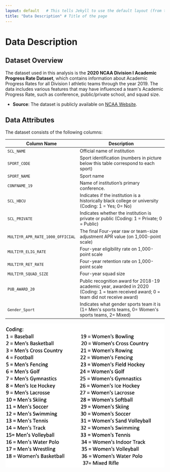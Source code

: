 ```yaml
---
layout: default   # This tells Jekyll to use the default layout (from the theme)
title: "Data Description" # Title of the page
---
```


# Data Description

## Dataset Overview

The dataset used in this analysis is the **2020 NCAA Division I Academic Progress Rate Dataset**, which contains information about Academic Progress Rates for all Division I athletic teams through the year 2019. The data includes various features that may have influenced a team's Academic Progress Rate, such as conference, public/private school, and squad size.

- **Source**: The dataset is publicly available on [NCAA Website](https://www.ncaa.org/sports/2016/12/14/shared-ncaa-research-data.aspx).

## Data Attributes

The dataset consists of the following columns:

| Column Name   | Description                                                                 |
|---------------|-----------------------------------------------------------------------------|
| `SCL_NAME`| Official name of institution|
| `SPORT_CODE`| Sport identification (numbers in picture below this table correspond to each sport) |
| `SPORT_NAME`| Sport name|
| `CONFNAME_19`| Name of institution’s primary conference.|
| `SCL_HBCU`| Indicates if the institution is a historically black college or university (Coding: 1 = Yes; 0= No)|
| `SCL_PRIVATE`| Indicates whether the institution is private or public (Coding: 1 = Private; 0 = Public)|
| `MULTIYR_APR_RATE_1000_OFFICIAL`| The final Four-year raw or team-size adjustment APR value (on 1,000-point scale)|
| `MULTIYR_ELIG_RATE`| Four-year eligibility rate on 1,000-point scale |
| `MULTIYR_RET_RATE`| Four-year retention rate on 1,000-point scale |
| `MULTIYR_SQUAD_SIZE`| Four-year squad size |
| `PUB_AWARD_20`| Public recognition award for 2018-19 academic year, awarded in 2020 (Coding: 1 = team received award; 0 = team did not receive award) |
| `Gender_Sport` | Indicates what gender sports team it is (1= Men's sports teams, 0= Women's sports teams, 2= Mixed) |

<img src="images/sportcodes.jpg" alt="drawing" width="600"/>




